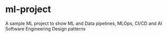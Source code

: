 # ml-project
A sample ML project to show ML and Data pipelines, MLOps, CI/CD and AI Software Engineering Design patterns
